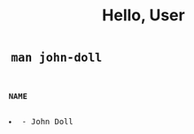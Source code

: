 <h1 align="center">Hello, User</h1>

<pre>
<h2> man john-doll</h2> <!-- <img src="terminalnb.png" alt="Terminal entry line"> -->

<b> NAME </b>
<ul style="list-stype-type:none">
<li> - John Doll</li>
</ul>

</pre>

